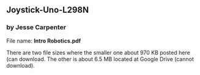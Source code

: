 ## Joystick-Uno-L298N 
### by Jesse Carpenter

File name: **Intro Robotics.pdf**

There are two file sizes where the smaller one about 970 KB posted here (can download. The other is about 6.5 MB located at Google Drive (cannot download).
